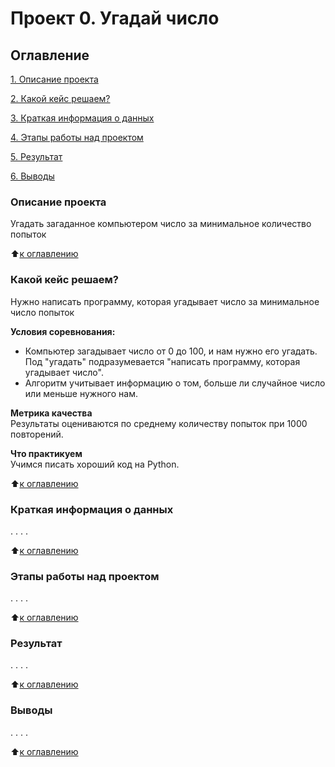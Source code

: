 # Проект 0. Угадай число

## Оглавление
[1. Описание проекта](https://github.com/SchyB/sf_ds/tree/main/project_0\#описание-проекта) 

[2. Какой кейс решаем?](https://github.com/SchyB/sf_ds/tree/main/project_0\#Какой-кейс-решаем)

[3. Краткая информация о данных](https://github.com/SchyB/sf_ds/tree/main/project_0\#Краткая-информация-о-данных)

[4. Этапы работы над проектом](https://github.com/SchyB/sf_ds/tree/main/project_0\#Этапы-работы-над-проектом)

[5. Результат](https://github.com/SchyB/sf_ds/tree/main/project_0\#Результат)

[6. Выводы](https://github.com/SchyB/sf_ds/tree/main/project_0\#Выводы)

### Описание проекта
Угадать загаданное компьютером число за минимальное количество попыток

:arrow_up:[к оглавлению](https://github.com/SchyB/sf_ds/tree/main/project_0\#Оглавление)

### Какой кейс решаем?
Нужно написать программу, которая угадывает число за минимальное число попыток

**Условия соревнования:**
- Компьютер загадывает число от 0 до 100, и нам нужно его угадать. Под "угадать" подразумевается "написать программу, которая угадывает число". 
- Алгоритм учитывает информацию о том, больше ли случайное число или меньше нужного нам.

**Метрика качества**  
Результаты оцениваются по среднему количеству попыток при 1000 повторений.

**Что практикуем**  
Учимся писать хороший код на Python.

:arrow_up:[к оглавлению](https://github.com/SchyB/sf_ds/tree/main/project_0\#Оглавление)

### Краткая информация о данных
. . . .

:arrow_up:[к оглавлению](https://github.com/SchyB/sf_ds/tree/main/project_0\#Оглавление)

### Этапы работы над проектом
. . . .

:arrow_up:[к оглавлению](https://github.com/SchyB/sf_ds/tree/main/project_0\#Оглавление)

### Результат
. . . . 

:arrow_up:[к оглавлению](https://github.com/SchyB/sf_ds/tree/main/project_0\#Оглавление)

### Выводы
. . . .

:arrow_up:[к оглавлению](https://github.com/SchyB/sf_ds/tree/main/project_0\#Оглавление)